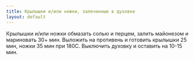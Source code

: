 ```yaml
---
title: Крылышки и/или ножки, запеченные в духовке
layout: default
---
```

Крылышки и/или ножки обмазать солью и перцем,
залить майонезом и мариновать 30+ мин. Выложить
на противень и готовить крылышки 25 мин, ножки 35 мин
при 180С. Выключить духовку и оставить
на 10-15 мин.
